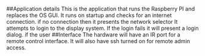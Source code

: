 ##Application details
This is the application that runs the Raspberry PI and replaces the OS GUI.
It runs on startup and checks for an internet connection.
if no connection then it presents the network selector
It attempts to login to the display system.
If the login fails it will present a login dialog.
if the user 
##Interface
The hardware will have an IR port for a remote control interface.
It will also have ssh turned on for remote admin access.

